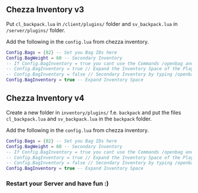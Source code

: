 ## Chezza Inventory v3
Put `cl_backpack.lua` in `/client/plugins/` folder and `sv_backpack.lua` in `/server/plugins/` folder.

Add the following in the `config.lua` from chezza inventory.
```lua
Config.Bags = {82} -- Set you Bag IDs here
Config.BagWeight = 60 -- Secondary Inventory
-- If Config.BagInventory = true you cant use the Commands /openbag and /stealbag !!!
-- Config.BagInventory = true // Expand the Inventory Space of the Player
-- Config.BagInventory = false // Secondary Inventory by typing /openbag Command
Config.BagInventory = true -- Expand Inventory Space
```

## Chezza Inventory v4
Create a new folder in `inventory/plugins/` f.e. `backpack` and put the files `cl_backpack.lua` and `sv_backpack.lua` in the `backpack` folder.

Add the following in the `config.lua` from chezza inventory.
```lua
Config.Bags = {82} -- Set you Bag IDs here
Config.BagWeight = 60 -- Secondary Inventory
-- If Config.BagInventory = true you cant use the Commands /openbag and /stealbag !!!
-- Config.BagInventory = true // Expand the Inventory Space of the Player
-- Config.BagInventory = false // Secondary Inventory by typing /openbag Command
Config.BagInventory = true -- Expand Inventory Space
```

### Restart your Server and have fun :)
